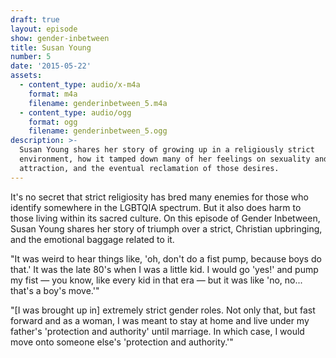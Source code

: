 ```yaml
---
draft: true
layout: episode
show: gender-inbetween
title: Susan Young
number: 5
date: '2015-05-22'
assets:
  - content_type: audio/x-m4a
    format: m4a
    filename: genderinbetween_5.m4a
  - content_type: audio/ogg
    format: ogg
    filename: genderinbetween_5.ogg
description: >-
  Susan Young shares her story of growing up in a religiously strict
  environment, how it tamped down many of her feelings on sexuality and
  attraction, and the eventual reclamation of those desires.
---
```

It's no secret that strict religiosity has bred many enemies for those who identify somewhere in the LGBTQIA spectrum. But it also does harm to those living within its sacred culture. On this episode of Gender Inbetween, Susan Young shares her story of triumph over a strict, Christian upbringing, and the emotional baggage related to it.

"It was weird to hear things like, 'oh, don't do a fist pump, because boys do that.' It was the late 80's when I was a little kid. I would go 'yes!' and pump my fist &mdash; you know, like every kid in that era &mdash; but it was like 'no, no... that's a boy's move.'"

"[I was brought up in] extremely strict gender roles. Not only that, but fast forward and as a woman, I was meant to stay at home and live under my father's 'protection and authority' until marriage. In which case, I would move onto someone else's 'protection and authority.'"